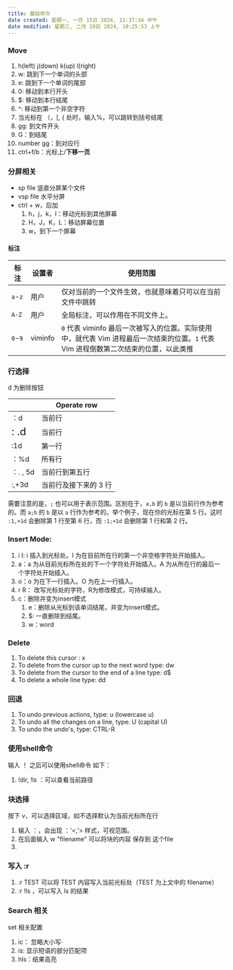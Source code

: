```yaml
---
title: 基础命令
date created: 星期一, 一月 15日 2024, 11:37:34 中午
date modified: 星期三, 二月 28日 2024, 10:25:53 上午
---
```


### Move

1. h(left) j(down) k(up) l(right)
2. w: 跳到下一个单词的头部
3. e: 跳到下一个单词的尾部
4. 0: 移动到本行开头
5. $: 移动到本行结尾
6. ^: 移动到第一个非空字符
7. 当光标在 （，\[, { 处时，输入%，可以跳转到括号结尾
8. gg: 到文件开头
9. G：到结尾
10. number gg：到对应行
11. ctrl+f/b：光标上/**下移一页**

### 分屏相关

- sp file 竖直分屏某个文件
- vsp file 水平分屏
- ctrl + w，后加
	1. h，j，k，l：移动光标到其他屏幕
	2. H，J，K，L：移动屏幕位置
	3. w，到下一个屏幕

#### 标注

| 标注            | 设置者     | 使用范围 |
| ---- | ---- | ---- |
| `a`-`z` | 用户 <br> | 仅对当前的一个文件生效，也就意味着只可以在当前文件中跳转 |
| `A-Z` | 用户 | 全局标注，可以作用在不同文件上。 |
| `0`-`9` | viminfo | `0` 代表 viminfo 最后一次被写入的位置。实际使用中，就代表 Vim 进程最后一次结束的位置。`1` 代表 Vim 进程倒数第二次结束的位置，以此类推 |

### 行选择

d 为删除按钮

|  | Operate row |
| ---- | ---- |
| ：d | 当前行 |
| <font size=5>: .d</font> | 当前行 |
| :1d | 第一行 |
| ：%d | 所有行 |
| ：. , 5d | 当前行到第五行 |
| :,+3d  | 当前行及接下来的 3 行 |

需要注意的是，`;` 也可以用于表示范围。区别在于，`a,b` 的 `b` 是以当前行作为参考的。而 `a;b` 的 `b` 是以 `a` 行作为参考的。举个例子，现在你的光标在第 5 行。这时 `:1,+1d` 会删除第 1 行至第 6 行，而 `:1;+1d` 会删除第 1 行和第 2 行。

### Insert Mode:

1. i I: i 插入到光标处。I 为在目前所在行的第一个非空格字符处开始插入。
2. a：a 为从目前光标所在处的下一个字符处开始插入。A 为从所在行的最后一个字符处开始插入。
3. o：o 为在下一行插入。O 为在上一行插入。
4. r R： 改写光标处的字符，R为修改模式，可持续输入。
5. c：删除并变为insert模式
	1. e：删除从光标到该单词结尾，并变为insert模式。
	2. $: 一直删除到结尾。
	3. w：word

### Delete

1. To delete this cursor : x
2. To delete from the cursor up to the next word type: dw
3. To delete from the cursor to the end of a line type: d$
4. To delete a whole line type: dd

### 回退

1. To undo previous actions, type: u (lowercase u)
2. To undo all the changes on a line, type: U (capital U)
3. To undo the undo's, type: CTRL-R      

### 使用shell命令

输入 ！ 之后可以使用shell命令 如下：
1. !dir, !ls ：可以查看当前路径

### 块选择

按下 v，可以选择区域，如不选择默认为当前光标所在行
1. 输入 ：，会出现 ：'<,'> 样式，可视范围。
2. 在后面输入 w "filename" 可以将块的内容 保存到 这个file
3.  

### 写入 :r

1. :r TEST 可以将 TEST 内容写入当前光标处（TEST 为上文中的 filename）
2. :r !ls ，可以写入 ls 的结果

### Search 相关

set 相关配置
1. ic： 忽略大小写·
2. is: 显示短语的部分匹配项
3. hls：结果高亮
